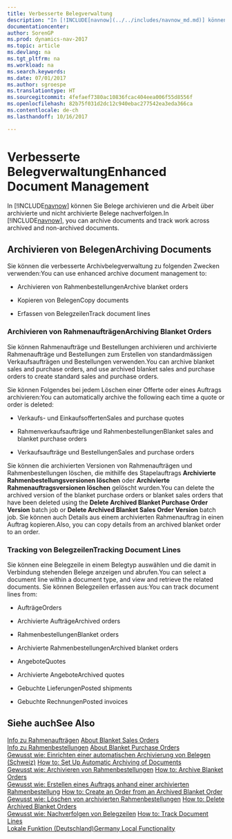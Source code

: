 ```yaml
---
title: Verbesserte Belegverwaltung
description: "In [!INCLUDE[navnow](../../includes/navnow_md.md)] können Sie Belege archivieren und die Arbeit über archivierte und nicht archivierte Belege nachverfolgen."
documentationcenter: 
author: SorenGP
ms.prod: dynamics-nav-2017
ms.topic: article
ms.devlang: na
ms.tgt_pltfrm: na
ms.workload: na
ms.search.keywords: 
ms.date: 07/01/2017
ms.author: sgroespe
ms.translationtype: HT
ms.sourcegitcommit: 4fefaef7380ac10836fcac404eea006f55d8556f
ms.openlocfilehash: 82b75f031d2dc12c940ebac277542ea3eda366ca
ms.contentlocale: de-ch
ms.lasthandoff: 10/16/2017

---
```

# <a name="enhanced-document-management"></a><span data-ttu-id="3aff4-103">Verbesserte Belegverwaltung</span><span class="sxs-lookup"><span data-stu-id="3aff4-103">Enhanced Document Management</span></span>
<span data-ttu-id="3aff4-104">In [!INCLUDE[navnow](../../includes/navnow_md.md)] können Sie Belege archivieren und die Arbeit über archivierte und nicht archivierte Belege nachverfolgen.</span><span class="sxs-lookup"><span data-stu-id="3aff4-104">In [!INCLUDE[navnow](../../includes/navnow_md.md)], you can archive documents and track work across archived and non-archived documents.</span></span>  
  
## <a name="archiving-documents"></a><span data-ttu-id="3aff4-105">Archivieren von Belegen</span><span class="sxs-lookup"><span data-stu-id="3aff4-105">Archiving Documents</span></span>  
 <span data-ttu-id="3aff4-106">Sie können die verbesserte Archivbelegverwaltung zu folgenden Zwecken verwenden:</span><span class="sxs-lookup"><span data-stu-id="3aff4-106">You can use enhanced archive document management to:</span></span>  
  
-   <span data-ttu-id="3aff4-107">Archivieren von Rahmenbestellungen</span><span class="sxs-lookup"><span data-stu-id="3aff4-107">Archive blanket orders</span></span>  
  
-   <span data-ttu-id="3aff4-108">Kopieren von Belegen</span><span class="sxs-lookup"><span data-stu-id="3aff4-108">Copy documents</span></span>  
  
-   <span data-ttu-id="3aff4-109">Erfassen von Belegzeilen</span><span class="sxs-lookup"><span data-stu-id="3aff4-109">Track document lines</span></span>  
  
### <a name="archiving-blanket-orders"></a><span data-ttu-id="3aff4-110">Archivieren von Rahmenaufträgen</span><span class="sxs-lookup"><span data-stu-id="3aff4-110">Archiving Blanket Orders</span></span>  
 <span data-ttu-id="3aff4-111">Sie können Rahmenaufträge und Bestellungen archivieren und archivierte Rahmenaufträge und Bestellungen zum Erstellen von standardmässigen Verkaufsaufträgen und Bestellungen verwenden.</span><span class="sxs-lookup"><span data-stu-id="3aff4-111">You can archive blanket sales and purchase orders, and use archived blanket sales and purchase orders to create standard sales and purchase orders.</span></span>  
  
 <span data-ttu-id="3aff4-112">Sie können Folgendes bei jedem Löschen einer Offerte oder eines Auftrags archivieren:</span><span class="sxs-lookup"><span data-stu-id="3aff4-112">You can automatically archive the following each time a quote or order is deleted:</span></span>  
  
-   <span data-ttu-id="3aff4-113">Verkaufs- und Einkaufsofferten</span><span class="sxs-lookup"><span data-stu-id="3aff4-113">Sales and purchase quotes</span></span>  
  
-   <span data-ttu-id="3aff4-114">Rahmenverkaufsaufträge und Rahmenbestellungen</span><span class="sxs-lookup"><span data-stu-id="3aff4-114">Blanket sales and blanket purchase orders</span></span>  
  
-   <span data-ttu-id="3aff4-115">Verkaufsaufträge und Bestellungen</span><span class="sxs-lookup"><span data-stu-id="3aff4-115">Sales and purchase orders</span></span>  
  
 <span data-ttu-id="3aff4-116">Sie können die archivierten Versionen von Rahmenaufträgen und Rahmenbestellungen löschen, die mithilfe des Stapelauftrags **Archivierte Rahmenbestellungsversionen löschen** oder **Archivierte Rahmenauftragsversionen löschen** gelöscht wurden.</span><span class="sxs-lookup"><span data-stu-id="3aff4-116">You can delete the archived version of the blanket purchase orders or blanket sales orders that have been deleted using the **Delete Archived Blanket Purchase Order Version** batch job or **Delete Archived Blanket Sales Order Version** batch job.</span></span> <span data-ttu-id="3aff4-117">Sie können auch Details aus einem archivierten Rahmenauftrag in einen Auftrag kopieren.</span><span class="sxs-lookup"><span data-stu-id="3aff4-117">Also, you can copy details from an archived blanket order to an order.</span></span>  
  
### <a name="tracking-document-lines"></a><span data-ttu-id="3aff4-118">Tracking von Belegzeilen</span><span class="sxs-lookup"><span data-stu-id="3aff4-118">Tracking Document Lines</span></span>  
 <span data-ttu-id="3aff4-119">Sie können eine Belegzeile in einem Belegtyp auswählen und die damit in Verbindung stehenden Belege anzeigen und abrufen.</span><span class="sxs-lookup"><span data-stu-id="3aff4-119">You can select a document line within a document type, and view and retrieve the related documents.</span></span> <span data-ttu-id="3aff4-120">Sie können Belegzeilen erfassen aus:</span><span class="sxs-lookup"><span data-stu-id="3aff4-120">You can track document lines from:</span></span>  
  
-   <span data-ttu-id="3aff4-121">Aufträge</span><span class="sxs-lookup"><span data-stu-id="3aff4-121">Orders</span></span>  
  
-   <span data-ttu-id="3aff4-122">Archivierte Aufträge</span><span class="sxs-lookup"><span data-stu-id="3aff4-122">Archived orders</span></span>  
  
-   <span data-ttu-id="3aff4-123">Rahmenbestellungen</span><span class="sxs-lookup"><span data-stu-id="3aff4-123">Blanket orders</span></span>  
  
-   <span data-ttu-id="3aff4-124">Archivierte Rahmenbestellungen</span><span class="sxs-lookup"><span data-stu-id="3aff4-124">Archived blanket orders</span></span>  
  
-   <span data-ttu-id="3aff4-125">Angebote</span><span class="sxs-lookup"><span data-stu-id="3aff4-125">Quotes</span></span>  
  
-   <span data-ttu-id="3aff4-126">Archivierte Angebote</span><span class="sxs-lookup"><span data-stu-id="3aff4-126">Archived quotes</span></span>  
  
-   <span data-ttu-id="3aff4-127">Gebuchte Lieferungen</span><span class="sxs-lookup"><span data-stu-id="3aff4-127">Posted shipments</span></span>  
  
-   <span data-ttu-id="3aff4-128">Gebuchte Rechnungen</span><span class="sxs-lookup"><span data-stu-id="3aff4-128">Posted invoices</span></span>  
  
## <a name="see-also"></a><span data-ttu-id="3aff4-129">Siehe auch</span><span class="sxs-lookup"><span data-stu-id="3aff4-129">See Also</span></span>  
 <span data-ttu-id="3aff4-130">[Info zu Rahmenaufträgen](about-blanket-sales-orders.md) </span><span class="sxs-lookup"><span data-stu-id="3aff4-130">[About Blanket Sales Orders](about-blanket-sales-orders.md) </span></span>  
 <span data-ttu-id="3aff4-131">[Info zu Rahmenbestellungen](about-blanket-purchase-orders.md) </span><span class="sxs-lookup"><span data-stu-id="3aff4-131">[About Blanket Purchase Orders](about-blanket-purchase-orders.md) </span></span>  
 <span data-ttu-id="3aff4-132">[Gewusst wie: Einrichten einer automatischen Archivierung von Belegen (Schweiz)](how-to-set-up-automatic-archiving-of-documents.md) </span><span class="sxs-lookup"><span data-stu-id="3aff4-132">[How to: Set Up Automatic Archiving of Documents](how-to-set-up-automatic-archiving-of-documents.md) </span></span>  
 <span data-ttu-id="3aff4-133">[Gewusst wie: Archivieren von Rahmenbestellungen](how-to-archive-blanket-orders.md) </span><span class="sxs-lookup"><span data-stu-id="3aff4-133">[How to: Archive Blanket Orders](how-to-archive-blanket-orders.md) </span></span>  
 <span data-ttu-id="3aff4-134">[Gewusst wie: Erstellen eines Auftrags anhand einer archivierten Rahmenbestellung](how-to-create-an-order-from-an-archived-blanket-order.md) </span><span class="sxs-lookup"><span data-stu-id="3aff4-134">[How to: Create an Order from an Archived Blanket Order](how-to-create-an-order-from-an-archived-blanket-order.md) </span></span>  
 <span data-ttu-id="3aff4-135">[Gewusst wie: Löschen von archivierten Rahmenbestellungen](how-to-delete-archived-blanket-orders.md) </span><span class="sxs-lookup"><span data-stu-id="3aff4-135">[How to: Delete Archived Blanket Orders](how-to-delete-archived-blanket-orders.md) </span></span>  
 <span data-ttu-id="3aff4-136">[Gewusst wie: Nachverfolgen von Belegzeilen](how-to-track-document-lines.md) </span><span class="sxs-lookup"><span data-stu-id="3aff4-136">[How to: Track Document Lines](how-to-track-document-lines.md) </span></span>  
 [<span data-ttu-id="3aff4-137">Lokale Funktion (Deutschland)</span><span class="sxs-lookup"><span data-stu-id="3aff4-137">Germany Local Functionality</span></span>](../Germany/germany-local-functionality.md)
